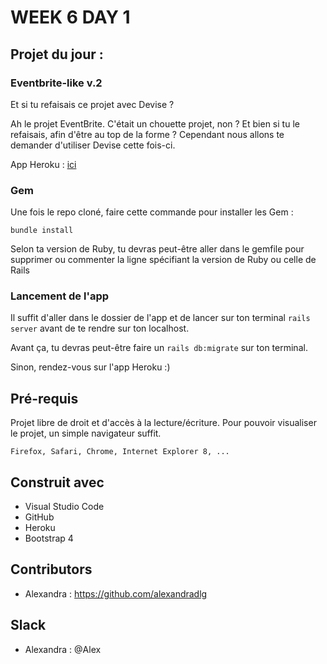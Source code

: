 # WEEK 6 DAY 1

## Projet du jour :

### Eventbrite-like v.2

Et si tu refaisais ce projet avec Devise ?

Ah le projet EventBrite. C'était un chouette projet, non ? Et bien si tu le refaisais, afin d'être au top de la forme ? Cependant nous allons te demander d'utiliser Devise cette fois-ci.


App Heroku : <a href="https://shrouded-reef-19582.herokuapp.com/">ici</a>


### Gem

Une fois le repo cloné, faire cette commande pour installer les Gem : 
```
bundle install
```

Selon ta version de Ruby, tu devras peut-être aller dans le gemfile pour supprimer ou commenter la ligne spécifiant la version de Ruby ou celle de Rails

### Lancement de l'app

Il suffit d'aller dans le dossier de l'app et de lancer sur ton terminal `rails server` avant de te rendre sur ton localhost.

Avant ça, tu devras peut-être faire un `rails db:migrate` sur ton terminal.

Sinon, rendez-vous sur l'app Heroku :)

## Pré-requis

Projet libre de droit et d'accès à la lecture/écriture. 
Pour pouvoir visualiser le projet, un simple navigateur suffit.


```
Firefox, Safari, Chrome, Internet Explorer 8, ...
```

## Construit avec

* Visual Studio Code
* GitHub
* Heroku
* Bootstrap 4


## Contributors

* Alexandra : https://github.com/alexandradlg

## Slack

* Alexandra : @Alex
